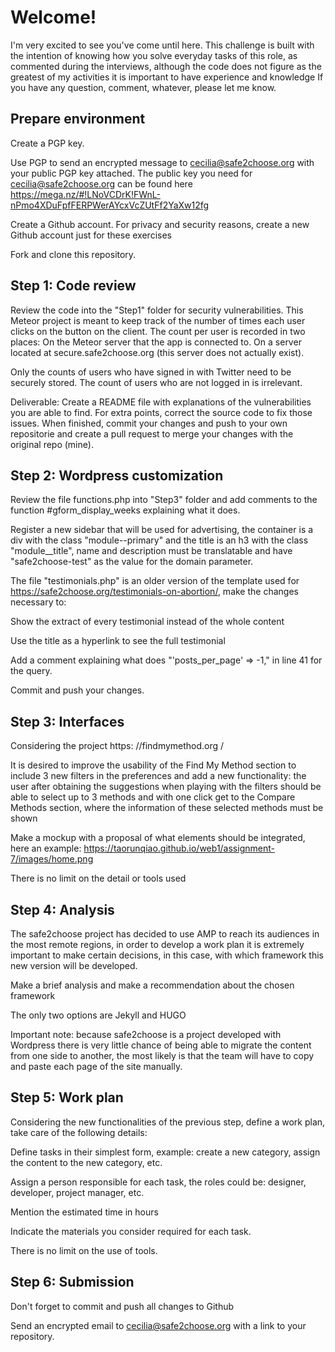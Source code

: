 # Welcome!
I'm very excited to see you've come until here. This challenge is built with the intention of knowing how you solve everyday tasks of this role, as commented during the interviews, although the code does not figure as the greatest of my activities it is important to have experience and knowledge
If you have any question, comment, whatever, please let me know.

## Prepare environment

Create a PGP key.

Use PGP to send an encrypted message to cecilia@safe2choose.org with your public PGP key attached. The public key you need for cecilia@safe2choose.org can be found here https://mega.nz/#!LNoVCDrK!FWnL-nPmo4XDuFpfFERPWerAYcxVcZUtFf2YaXw12fg

Create a Github account. For privacy and security reasons, create a new Github account just for these exercises

Fork and clone this repository.


## Step 1: Code review

Review the code into the "Step1" folder for security vulnerabilities. This Meteor project is meant to keep track of the number of times each user clicks on the button on the client. The count per user is recorded in two places: On the Meteor server that the app is connected to. On a server located at secure.safe2choose.org (this server does not actually exist).

Only the counts of users who have signed in with Twitter need to be securely stored. The count of users who are not logged in is irrelevant.

Deliverable: Create a README file with explanations of the vulnerabilities you are able to find. For extra points, correct the source code to fix those issues. When finished, commit your changes and push to your own repositorie and create a pull request to merge your changes with the original repo (mine).


## Step 2: Wordpress customization

Review the file functions.php into "Step3" folder and add comments to the function #gform_display_weeks explaining what it does.

Register a new sidebar that will be used for advertising, the container is a div with the class "module--primary" and the title is an h3 with the class "module__title", name and description must be translatable and have "safe2choose-test" as the value for the domain parameter.

The file "testimonials.php" is an older version of the template used for https://safe2choose.org/testimonials-on-abortion/, make the changes necessary to:

Show the extract of every testimonial instead of the whole content

Use the title as a hyperlink to see the full testimonial

Add a comment explaining what does "'posts_per_page' => -1," in line 41 for the query.

Commit and push your changes.

## Step 3: Interfaces

Considering the project https: //findmymethod.org /

It is desired to improve the usability of the Find My Method section to include 3 new filters in the preferences and add a new functionality: the user after obtaining the suggestions when playing with the filters should be able to select up to 3 methods and with one click get to the Compare Methods section, where the information of these selected methods must be shown

Make a mockup with a proposal of what elements should be integrated, here an example: https://taorunqiao.github.io/web1/assignment-7/images/home.png

There is no limit on the detail or tools used


## Step 4: Analysis

The safe2choose project has decided to use AMP to reach its audiences in the most remote regions, in order to develop a work plan it is extremely important to make certain decisions, in this case, with which framework this new version will be developed.

Make a brief analysis and make a recommendation about the chosen framework

The only two options are Jekyll and HUGO

Important note: because safe2choose is a project developed with Wordpress there is very little chance of being able to migrate the content from one side to another, the most likely is that the team will have to copy and paste each page of the site manually.


## Step 5: Work plan
Considering the new functionalities of the previous step, define a work plan, take care of the following details:

Define tasks in their simplest form, example: create a new category, assign the content to the new category, etc.

Assign a person responsible for each task, the roles could be: designer, developer, project manager, etc.

Mention the estimated time in hours

Indicate the materials you consider required for each task.

There is no limit on the use of tools.

    
## Step 6: Submission

Don't forget to  commit and push all changes to Github

Send an encrypted email to cecilia@safe2choose.org with a link to your repository.
